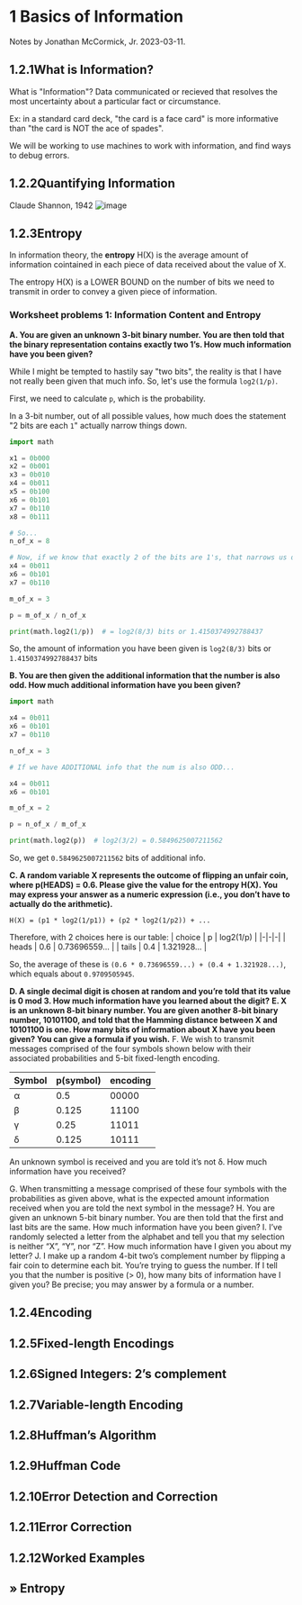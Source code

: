 # 1 Basics of Information

Notes by Jonathan McCormick, Jr. 2023-03-11.

## 1.2.1What is Information?

What is "Information"? Data communicated or recieved that resolves the
most uncertainty about a particular fact or circumstance. 

Ex: in a standard card deck, "the card is a face card" is more 
informative than "the card is NOT the ace of spades". 


We will be working to use machines to work with information, and 
find ways to debug errors. 

## 1.2.2Quantifying Information

Claude Shannon, 1942 
![image](https://user-images.githubusercontent.com/67705789/224510286-38b81304-caa1-43e9-8f5a-bc9c40693280.png)

## 1.2.3Entropy

In information theory, the **entropy** H(X) is the average amount of 
information cointained in each piece of data received about the value of X.

The entropy H(X) is a LOWER BOUND on the number of bits we need to transmit in order to convey a given piece of information. 

### Worksheet problems 1: Information Content and Entropy

**A. You are given an unknown 3-bit binary number. You are then told that the binary
representation contains exactly two 1’s. How much information have you been given?**

While I might be tempted to hastily say "two bits", the reality is that I have not really been given that much info. So, let's use the formula `log2(1/p)`. 

First, we need to calculate `p`, which is the probability.

In a 3-bit number, out of all possible values, how much does the statement "2 bits are each `1`" actually narrow things down.

``` python
import math

x1 = 0b000
x2 = 0b001
x3 = 0b010
x4 = 0b011
x5 = 0b100
x6 = 0b101
x7 = 0b110
x8 = 0b111

# So...
n_of_x = 8

# Now, if we know that exactly 2 of the bits are 1's, that narrows us down to...
x4 = 0b011
x6 = 0b101
x7 = 0b110

m_of_x = 3

p = m_of_x / n_of_x

print(math.log2(1/p))  # = log2(8/3) bits or 1.4150374992788437

```

So, the amount of information you have been given is `log2(8/3)` bits or `1.4150374992788437` bits


**B. You are then given the additional information that the number is also odd. How much
additional information have you been given?**

``` python
import math

x4 = 0b011
x6 = 0b101
x7 = 0b110

n_of_x = 3

# If we have ADDITIONAL info that the num is also ODD...

x4 = 0b011
x6 = 0b101

m_of_x = 2

p = n_of_x / m_of_x

print(math.log2(p))  # log2(3/2) = 0.5849625007211562
```

So, we get `0.5849625007211562` bits of additional info. 


**C. A random variable X represents the outcome of flipping an unfair coin, where p(HEADS)
= 0.6. Please give the value for the entropy H(X). You may express your answer as a
numeric expression (i.e., you don’t have to actually do the arithmetic).**

`H(X) = (p1 * log2(1/p1)) + (p2 * log2(1/p2)) + ...`

Therefore, with 2 choices here is our table:
| choice | p | log2(1/p) |
|-|-|-|
| heads | 0.6 | 0.73696559... |
| tails | 0.4 | 1.321928... |

So, the average of these is `(0.6 * 0.73696559...) + (0.4 + 1.321928...)`, which equals about `0.9709505945`.


**D. A single decimal digit is chosen at random and you’re told that its value is 0 mod 3. How
much information have you learned about the digit?** 
**E. X is an unknown 8-bit binary number. You are given another 8-bit binary number,
10101100, and told that the Hamming distance between X and 10101100 is one. How
many bits of information about X have you been given? You can give a formula if you
wish.**
F. We wish to transmit messages comprised of the four symbols shown below with their
associated probabilities and 5-bit fixed-length encoding.

|Symbol | p(symbol) | encoding |
|---|-----|--------|
| α | 0.5 | 00000 |
| β | 0.125 | 11100 |
| γ | 0.25 | 11011 |
| δ | 0.125 | 10111 |

An unknown symbol is received and you are told it’s not δ. How much information have
you received?

G. When transmitting a message comprised of these four symbols with the probabilities as
given above, what is the expected amount information received when you are told the
next symbol in the message?
H. You are given an unknown 5-bit binary number. You are then told that the first and last
bits are the same. How much information have you been given?
I. I’ve randomly selected a letter from the alphabet and tell you that my selection is neither
“X”, “Y”, nor “Z”. How much information have I given you about my letter?
J. I make up a random 4-bit two’s complement number by flipping a fair coin to determine
each bit. You’re trying to guess the number. If I tell you that the number is positive (>
0), how many bits of information have I given you? Be precise; you may answer by a
formula or a number. 

## 1.2.4Encoding
## 1.2.5Fixed-length Encodings
## 1.2.6Signed Integers: 2’s complement
## 1.2.7Variable-length Encoding
## 1.2.8Huffman’s Algorithm
## 1.2.9Huffman Code
## 1.2.10Error Detection and Correction
## 1.2.11Error Correction
## 1.2.12Worked Examples
## » Entropy
